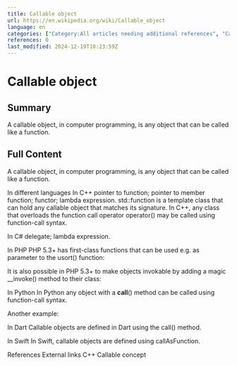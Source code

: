 ```yaml
---
title: Callable object
url: https://en.wikipedia.org/wiki/Callable_object
language: en
categories: ["Category:All articles needing additional references", "Category:All stub articles", "Category:Articles needing additional references from May 2017", "Category:Articles with example C++ code", "Category:Articles with example C Sharp code", "Category:Articles with example PHP code", "Category:Articles with example Python (programming language) code", "Category:Articles with example Swift code", "Category:Computer programming stubs", "Category:Object (computer science)", "Category:Subroutines"]
references: 0
last_modified: 2024-12-19T10:23:59Z
---
```


# Callable object

## Summary

A callable object, in computer programming, is any object that can be called like a function.

## Full Content

A callable object, in computer programming, is any object that can be called like a function.

In different languages
In C++
pointer to function;
pointer to member function;
functor;
lambda expression.
std::function is a template class that can hold any callable object that matches its signature.
In C++, any class that overloads the function call operator operator() may be called using function-call syntax.

In C#
delegate;
lambda expression.

In PHP
PHP 5.3+ has first-class functions that can be used e.g. as parameter to the usort() function:

It is also possible in PHP 5.3+ to make objects invokable by adding a magic __invoke() method to their class:

In Python
In Python any object with a __call__() method can be called using function-call syntax.

Another example:

In Dart
Callable objects are defined in Dart using the call() method.

In Swift
In Swift, callable objects are defined using callAsFunction.

References
External links
C++ Callable concept
